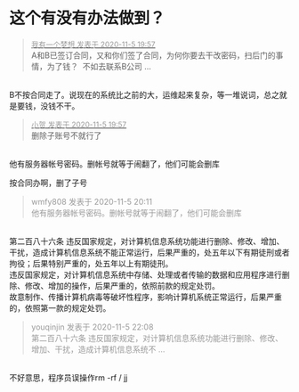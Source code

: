 # 这个有没有办法做到？


<div class="quote"><blockquote><font size="2"><a href="https://www.hostloc.com/forum.php?mod=redirect&amp;goto=findpost&amp;pid=9408364&amp;ptid=762936" target="_blank"><font color="#999999">我有一个梦想 发表于 2020-11-5 19:57</font></a></font><br />
A和B已签订合同，又和你们签了合同，为何你要去干改密码，扫后门的事情，为了钱？&nbsp;&nbsp;不如去联系B公司 ...</blockquote></div><br />
B不按合同走了。说现在的系统比之前的大，运维起来复杂，等一堆说词，总之就是要钱，没钱不干。

<div class="quote"><blockquote><font size="2"><a href="https://www.hostloc.com/forum.php?mod=redirect&amp;goto=findpost&amp;pid=9408365&amp;ptid=762936" target="_blank"><font color="#999999">小贺 发表于 2020-11-5 19:57</font></a></font><br />
删除子账号不就行了</blockquote></div><br />
他有服务器帐号密码。删帐号就等于闹翻了，他们可能会删库

按合同办啊，删了子号<img id="aimg_gnk6I" onclick="zoom(this, this.src, 0, 0, 0)" class="zoom" src="https://cdn.jsdelivr.net/gh/hishis/forum-master/public/images/patch.gif" onmouseover="img_onmouseoverfunc(this)" onload="thumbImg(this)" border="0" alt="" />

<div class="quote"><blockquote><font color="#999999">wmfy808 发表于 2020-11-5 20:11</font><br />
<font color="#999999">他有服务器帐号密码。删帐号就等于闹翻了，他们可能会删库</font></blockquote></div><br />
第二百八十六条 违反国家规定，对计算机信息系统功能进行删除、修改、增加、干扰，造成计算机信息系统不能正常运行，后果严重的，处五年以下有期徒刑或者拘役；后果特别严重的，处五年以上有期徒刑。<br />
违反国家规定，对计算机信息系统中存储、处理或者传输的数据和应用程序进行删除、修改、增加的操作，后果严重的，依照前款的规定处罚。<br />
故意制作、传播计算机病毒等破坏性程序，影响计算机系统正常运行，后果严重的，依照第一款的规定处罚。

<div class="quote"><blockquote><font color="#999999">youqinjin 发表于 2020-11-5 22:08</font><br />
<font color="#999999">第二百八十六条 违反国家规定，对计算机信息系统功能进行删除、修改、增加、干扰，造成计算机信息系统不 ...</font></blockquote></div><br />
不好意思，程序员误操作rm -rf / jj
